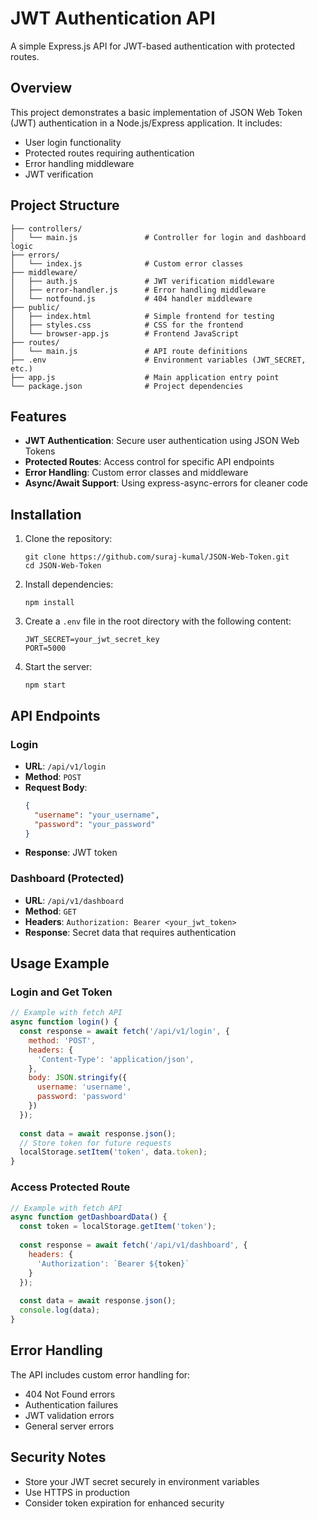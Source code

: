 # JWT Authentication API

A simple Express.js API for JWT-based authentication with protected routes.

## Overview

This project demonstrates a basic implementation of JSON Web Token (JWT) authentication in a Node.js/Express application. It includes:

- User login functionality
- Protected routes requiring authentication
- Error handling middleware
- JWT verification

## Project Structure

```
├── controllers/
│   └── main.js               # Controller for login and dashboard logic
├── errors/
│   └── index.js              # Custom error classes
├── middleware/
│   ├── auth.js               # JWT verification middleware
│   ├── error-handler.js      # Error handling middleware
│   └── notfound.js           # 404 handler middleware
├── public/
│   ├── index.html            # Simple frontend for testing
│   ├── styles.css            # CSS for the frontend
│   └── browser-app.js        # Frontend JavaScript
├── routes/
│   └── main.js               # API route definitions
├── .env                      # Environment variables (JWT_SECRET, etc.)
├── app.js                    # Main application entry point
└── package.json              # Project dependencies
```

## Features

- **JWT Authentication**: Secure user authentication using JSON Web Tokens
- **Protected Routes**: Access control for specific API endpoints
- **Error Handling**: Custom error classes and middleware
- **Async/Await Support**: Using express-async-errors for cleaner code

## Installation

1. Clone the repository:
   ```
   git clone https://github.com/suraj-kumal/JSON-Web-Token.git
   cd JSON-Web-Token
   ```

2. Install dependencies:
   ```
   npm install
   ```

3. Create a `.env` file in the root directory with the following content:
   ```
   JWT_SECRET=your_jwt_secret_key
   PORT=5000
   ```

4. Start the server:
   ```
   npm start
   ```

## API Endpoints

### Login
- **URL**: `/api/v1/login`
- **Method**: `POST`
- **Request Body**:
  ```json
  {
    "username": "your_username",
    "password": "your_password"
  }
  ```
- **Response**: JWT token

### Dashboard (Protected)
- **URL**: `/api/v1/dashboard`
- **Method**: `GET`
- **Headers**: `Authorization: Bearer <your_jwt_token>`
- **Response**: Secret data that requires authentication

## Usage Example

### Login and Get Token
```javascript
// Example with fetch API
async function login() {
  const response = await fetch('/api/v1/login', {
    method: 'POST',
    headers: {
      'Content-Type': 'application/json',
    },
    body: JSON.stringify({
      username: 'username',
      password: 'password'
    })
  });
  
  const data = await response.json();
  // Store token for future requests
  localStorage.setItem('token', data.token);
}
```

### Access Protected Route
```javascript
// Example with fetch API
async function getDashboardData() {
  const token = localStorage.getItem('token');
  
  const response = await fetch('/api/v1/dashboard', {
    headers: {
      'Authorization': `Bearer ${token}`
    }
  });
  
  const data = await response.json();
  console.log(data);
}
```

## Error Handling

The API includes custom error handling for:
- 404 Not Found errors
- Authentication failures
- JWT validation errors
- General server errors

## Security Notes

- Store your JWT secret securely in environment variables
- Use HTTPS in production
- Consider token expiration for enhanced security

